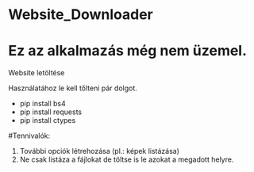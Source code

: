 # Website_Downloader
# Ez az alkalmazás még nem üzemel.

Website letöltése

Használatához le kell tőlteni pár dolgot.
 - pip install bs4
 - pip install requests
 - pip install ctypes


#Tennivalók: 
1. További opciók létrehozása (pl.: képek listázása)
2. Ne csak listáza a fájlokat de töltse is le azokat a megadott helyre.
